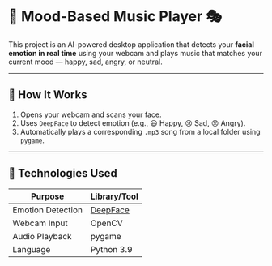 # 🎵 Mood-Based Music Player 🎭

This project is an AI-powered desktop application that detects your **facial emotion in real time** using your webcam and plays music that matches your current mood — happy, sad, angry, or neutral.

---

## 📸 How It Works

1. Opens your webcam and scans your face.
2. Uses `DeepFace` to detect emotion (e.g., 😃 Happy, 😢 Sad, 😠 Angry).
3. Automatically plays a corresponding `.mp3` song from a local folder using `pygame`.

---

## 🧠 Technologies Used

| Purpose             | Library/Tool     |
|---------------------|------------------|
| Emotion Detection   | [DeepFace](https://github.com/serengil/deepface) |
| Webcam Input        | OpenCV           |
| Audio Playback      | pygame           |
| Language            | Python 3.9       |
